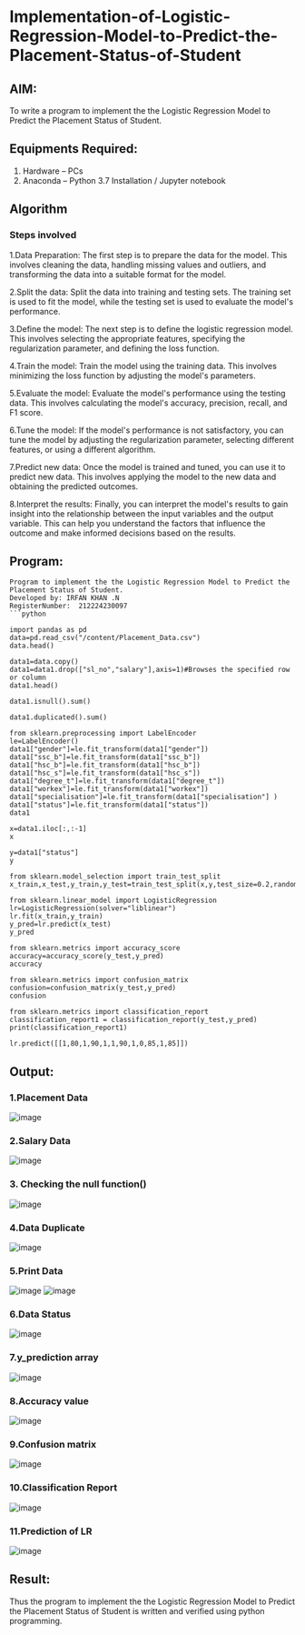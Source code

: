 # Implementation-of-Logistic-Regression-Model-to-Predict-the-Placement-Status-of-Student

## AIM:
To write a program to implement the the Logistic Regression Model to Predict the Placement Status of Student.

## Equipments Required:
1. Hardware – PCs
2. Anaconda – Python 3.7 Installation / Jupyter notebook

## Algorithm
### Steps involved

1.Data Preparation:
The first step is to prepare the data for the model. This involves cleaning the data, handling missing values and outliers, and transforming the data into a suitable format for the model.

2.Split the data:
Split the data into training and testing sets. The training set is used to fit the model, while the testing set is used to evaluate the model's performance.

3.Define the model:
The next step is to define the logistic regression model. This involves selecting the appropriate features, specifying the regularization parameter, and defining the loss function.

4.Train the model:
Train the model using the training data. This involves minimizing the loss function by adjusting the model's parameters.

5.Evaluate the model:
Evaluate the model's performance using the testing data. This involves calculating the model's accuracy, precision, recall, and F1 score.

6.Tune the model:
If the model's performance is not satisfactory, you can tune the model by adjusting the regularization parameter, selecting different features, or using a different algorithm.

7.Predict new data:
Once the model is trained and tuned, you can use it to predict new data. This involves applying the model to the new data and obtaining the predicted outcomes.

8.Interpret the results:
Finally, you can interpret the model's results to gain insight into the relationship between the input variables and the output variable. This can help you understand the factors that influence the outcome and make informed decisions based on the results. 

## Program:
```
Program to implement the the Logistic Regression Model to Predict the Placement Status of Student.
Developed by: IRFAN KHAN .N
RegisterNumber:  212224230097
```python

import pandas as pd
data=pd.read_csv("/content/Placement_Data.csv")
data.head()

data1=data.copy()
data1=data1.drop(["sl_no","salary"],axis=1)#Browses the specified row or column
data1.head()

data1.isnull().sum()

data1.duplicated().sum()

from sklearn.preprocessing import LabelEncoder
le=LabelEncoder()
data1["gender"]=le.fit_transform(data1["gender"])
data1["ssc_b"]=le.fit_transform(data1["ssc_b"])
data1["hsc_b"]=le.fit_transform(data1["hsc_b"])
data1["hsc_s"]=le.fit_transform(data1["hsc_s"])
data1["degree_t"]=le.fit_transform(data1["degree_t"])
data1["workex"]=le.fit_transform(data1["workex"])
data1["specialisation"]=le.fit_transform(data1["specialisation"] )     
data1["status"]=le.fit_transform(data1["status"])       
data1 

x=data1.iloc[:,:-1]
x

y=data1["status"]
y

from sklearn.model_selection import train_test_split
x_train,x_test,y_train,y_test=train_test_split(x,y,test_size=0.2,random_state=0)

from sklearn.linear_model import LogisticRegression
lr=LogisticRegression(solver="liblinear")
lr.fit(x_train,y_train)
y_pred=lr.predict(x_test)
y_pred

from sklearn.metrics import accuracy_score
accuracy=accuracy_score(y_test,y_pred)
accuracy

from sklearn.metrics import confusion_matrix
confusion=confusion_matrix(y_test,y_pred)
confusion

from sklearn.metrics import classification_report
classification_report1 = classification_report(y_test,y_pred)
print(classification_report1)

lr.predict([[1,80,1,90,1,1,90,1,0,85,1,85]])
```

## Output:
### 1.Placement Data
![image](https://github.com/aldrinlijo04/Implementation-of-Logistic-Regression-Model-to-Predict-the-Placement-Status-of-Student/assets/118544279/906881a8-378a-496f-87fa-e04a6b68b48c)
### 2.Salary Data
![image](https://github.com/aldrinlijo04/Implementation-of-Logistic-Regression-Model-to-Predict-the-Placement-Status-of-Student/assets/118544279/ac65ed31-9e75-4718-a5b0-f76b2bd4f4e6)
### 3. Checking the null function()
![image](https://github.com/aldrinlijo04/Implementation-of-Logistic-Regression-Model-to-Predict-the-Placement-Status-of-Student/assets/118544279/80254414-d19a-40d5-bcde-a5b2d2fdc320)
### 4.Data Duplicate
![image](https://github.com/aldrinlijo04/Implementation-of-Logistic-Regression-Model-to-Predict-the-Placement-Status-of-Student/assets/118544279/1b7713de-f9f6-4a4f-9d2a-1d3afd05bd75)
### 5.Print Data
![image](https://github.com/aldrinlijo04/Implementation-of-Logistic-Regression-Model-to-Predict-the-Placement-Status-of-Student/assets/118544279/e672b342-e3a3-4964-a1d9-f66d73e09f0d)
![image](https://github.com/aldrinlijo04/Implementation-of-Logistic-Regression-Model-to-Predict-the-Placement-Status-of-Student/assets/118544279/927a0e92-056d-4252-a9e6-1973a03922e6)
### 6.Data Status
![image](https://github.com/aldrinlijo04/Implementation-of-Logistic-Regression-Model-to-Predict-the-Placement-Status-of-Student/assets/118544279/6b5f9885-327f-49b8-805a-a9f2a20b99c0)
### 7.y_prediction array
![image](https://github.com/aldrinlijo04/Implementation-of-Logistic-Regression-Model-to-Predict-the-Placement-Status-of-Student/assets/118544279/981ddbed-7686-4f43-a896-09cb8725d9ad)
### 8.Accuracy value
![image](https://github.com/aldrinlijo04/Implementation-of-Logistic-Regression-Model-to-Predict-the-Placement-Status-of-Student/assets/118544279/d1978977-ab9a-4f59-a2fc-1944fdf34a8e)
### 9.Confusion matrix
![image](https://github.com/aldrinlijo04/Implementation-of-Logistic-Regression-Model-to-Predict-the-Placement-Status-of-Student/assets/118544279/2eb60e93-5b60-44bd-9dc3-8d7afc0ef62d)
### 10.Classification Report
![image](https://github.com/aldrinlijo04/Implementation-of-Logistic-Regression-Model-to-Predict-the-Placement-Status-of-Student/assets/118544279/6320a38a-dda5-4d3a-94b9-2d9dba8426a5)
### 11.Prediction of LR
![image](https://github.com/aldrinlijo04/Implementation-of-Logistic-Regression-Model-to-Predict-the-Placement-Status-of-Student/assets/118544279/057a45e1-08e3-4de9-af44-9322010e588a)
## Result:
Thus the program to implement the the Logistic Regression Model to Predict the Placement Status of Student is written and verified using python programming.
